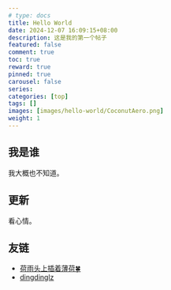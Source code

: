 ```yaml
---
# type: docs 
title: Hello World
date: 2024-12-07 16:09:15+08:00
description: 这是我的第一个帖子
featured: false
comment: true
toc: true
reward: true
pinned: true
carousel: false
series:
categories: [top]
tags: []
images: [images/hello-world/CoconutAero.png]
weight: 1
---
```


## 我是谁

我大概也不知道。

## 更新

看心情。

## 友链

- [荷雨头上插着薄荷🍀](http://blog.soilzhu.su/)
- [dingdinglz](https://dingdinglz.github.io)
